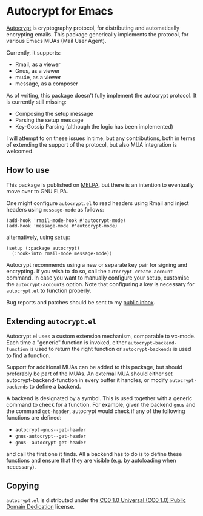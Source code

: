 Autocrypt for Emacs
===================

[Autocrypt][autocrypt] is cryptography protocol, for distributing and
automatically encrypting emails.  This package generically implements
the protocol, for various Emacs MUAs (Mail User Agent).

Currently, it supports:

- Rmail, as a viewer
- Gnus, as a viewer
- mu4e, as a viewer
- message, as a composer

As of writing, this package doesn't fully implement the autocrypt
protocol.  It is currently still missing:

- Composing the setup message
- Parsing the setup message
- Key-Gossip Parsing (although the logic has been implemented)

I will attempt to on these issues in time, but any contributions, both
in terms of extending the support of the protocol, but also MUA
integration is welcomed.

How to use
----------

This package is published on [MELPA], but there is an intention to
eventually move over to GNU ELPA.

One might configure `autocrypt.el` to read headers using Rmail and
inject headers using `message-mode` as follows:

~~~elisp
(add-hook 'rmail-mode-hook #'autocrypt-mode)
(add-hook 'message-mode #'autocrypt-mode)
~~~

alternatively, using [`setup`][setup]:

~~~elisp
(setup (:package autocrypt)
  (:hook-into rmail-mode message-mode))
~~~

Autocrypt recommends using a new or separate key pair for signing and
encrypting.  If you wish to do so, call the `autocrypt-create-account`
command.  In case you want to manually configure your setup, customise
the `autocrypt-accounts` option.  Note that configuring a key is
necessary for `autocrypt.el` to function properly.

Bug reports and patches should be sent to my [public inbox].

Extending `autocrypt.el`
------------------------

Autocrypt.el uses a custom extension mechanism, comparable to
vc-mode.  Each time a "generic" function is invoked, either
`autocrypt-backend-function` is used to return the right function or
`autocrypt-backends` is used to find a function.

Support for additional MUAs can be added to this package, but should
preferably be part of the MUAs.  An external MUA should either set
autocrypt-backend-function in every buffer it handles, or modify
`autocrypt-backends` to define a backend.

A backend is designated by a symbol.  This is used together with a
generic command to check for a function.  For example, given the
backend `gnus` and the command `get-header`, autocrypt would check if
any of the following functions are defined:

- `autocrypt-gnus--get-header`
- `gnus-autocrypt--get-header`
- `gnus--autocrypt-get-header`

and call the first one it finds.  All a backend has to do is to define
these functions and ensure that they are visible (e.g. by autoloading
when necessary).

Copying
-------

`autocrypt.el` is distributed under the [CC0 1.0 Universal (CC0 1.0)
Public Domain Dedication][cc0] license.

[autocrypt]: https://autocrypt.org/
[public inbox]: https://lists.sr.ht/~pkal/public-inbox
[MELPA]: https://melpa.org/#/autocrypt
[setup]: http://elpa.gnu.org/packages/setup.html
[cc0]: https://creativecommons.org/publicdomain/zero/1.0/deed

